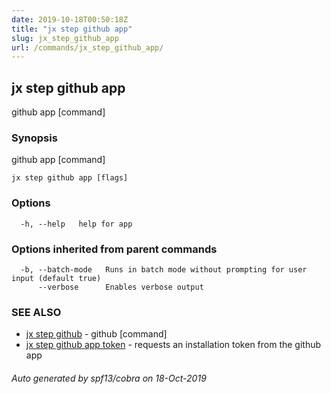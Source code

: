 ```yaml
---
date: 2019-10-18T00:50:18Z
title: "jx step github app"
slug: jx_step_github_app
url: /commands/jx_step_github_app/
---
```

## jx step github app

github app [command]

### Synopsis

github app [command]

```
jx step github app [flags]
```

### Options

```
  -h, --help   help for app
```

### Options inherited from parent commands

```
  -b, --batch-mode   Runs in batch mode without prompting for user input (default true)
      --verbose      Enables verbose output
```

### SEE ALSO

* [jx step github](/commands/jx_step_github/)	 - github [command]
* [jx step github app token](/commands/jx_step_github_app_token/)	 - requests an installation token from the github app

###### Auto generated by spf13/cobra on 18-Oct-2019
